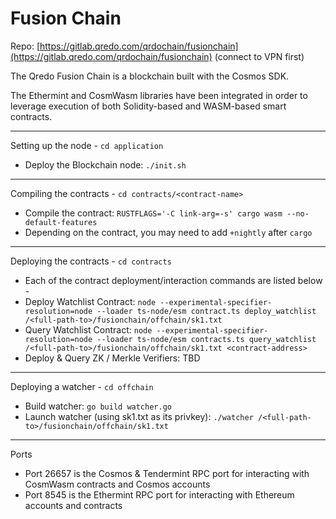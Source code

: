 # Fusion Chain

Repo: [https://gitlab.qredo.com/qrdochain/fusionchain](https://gitlab.qredo.com/qrdochain/fusionchain) (connect to VPN first)

The Qredo Fusion Chain is a blockchain built with the Cosmos SDK.

The Ethermint and CosmWasm libraries have been integrated in order to leverage execution of both Solidity-based and WASM-based smart contracts.

---

Setting up the node -  `cd application`

- Deploy the Blockchain node: `./init.sh`

---

Compiling the contracts - `cd contracts/<contract-name>`

- Compile the contract: `RUSTFLAGS='-C link-arg=-s' cargo wasm --no-default-features`
- Depending on the contract, you may need to add `+nightly` after `cargo`

---

Deploying the contracts - `cd contracts`

- Each of the contract deployment/interaction commands are listed below -
- Deploy Watchlist Contract: `node --experimental-specifier-resolution=node --loader ts-node/esm contract.ts deploy_watchlist /<full-path-to>/fusionchain/offchain/sk1.txt`
- Query Watchlist Contract: `node --experimental-specifier-resolution=node --loader ts-node/esm contracts.ts query_watchlist /<full-path-to>/fusionchain/offchain/sk1.txt <contract-address>`
- Deploy & Query ZK / Merkle Verifiers: TBD

---

Deploying a watcher - `cd offchain`

- Build watcher: `go build watcher.go`
- Launch watcher (using sk1.txt as its privkey): `./watcher /<full-path-to>/fusionchain/offchain/sk1.txt`

---

Ports

- Port 26657 is the Cosmos & Tendermint RPC port for interacting with CosmWasm contracts and Cosmos accounts
- Port 8545 is the Ethermint RPC port for interacting with Ethereum accounts and contracts
